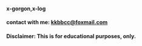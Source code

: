 
#### x-gorgon,x-log
#### contact with me: kkbbcc@foxmail.com
#### Disclaimer: This is for educational purposes, only.




